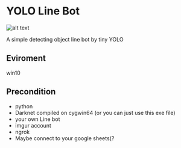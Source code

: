# YOLO Line Bot

![alt text](https://github.com/jysh1214/YOLO-Line-bot/blob/master/picture/demo.png)

A simple detecting object line bot by tiny YOLO

## Eviroment
win10

## Precondition
- python
- Darknet compiled on cygwin64 (or you can just use this exe file)
- your own Line bot
- imgur account
- ngrok
- Maybe connect to your google sheets(?


